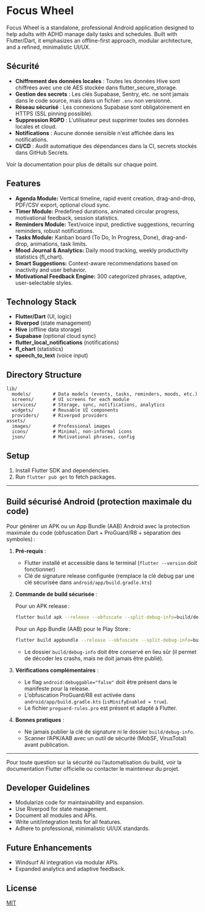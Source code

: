 # Focus Wheel

Focus Wheel is a standalone, professional Android application designed to help adults with ADHD manage daily tasks and schedules. Built with Flutter/Dart, it emphasizes an offline-first approach, modular architecture, and a refined, minimalistic UI/UX.

## Sécurité

- **Chiffrement des données locales** : Toutes les données Hive sont chiffrées avec une clé AES stockée dans flutter_secure_storage.
- **Gestion des secrets** : Les clés Supabase, Sentry, etc. ne sont jamais dans le code source, mais dans un fichier `.env` non versionné.
- **Réseau sécurisé** : Les connexions Supabase sont obligatoirement en HTTPS (SSL pinning possible).
- **Suppression RGPD** : L'utilisateur peut supprimer toutes ses données locales et cloud.
- **Notifications** : Aucune donnée sensible n'est affichée dans les notifications.
- **CI/CD** : Audit automatique des dépendances dans la CI, secrets stockés dans GitHub Secrets.

Voir la documentation pour plus de détails sur chaque point.

## Features
- **Agenda Module:** Vertical timeline, rapid event creation, drag-and-drop, PDF/CSV export, optional cloud sync.
- **Timer Module:** Predefined durations, animated circular progress, motivational feedback, session statistics.
- **Reminders Module:** Text/voice input, predictive suggestions, recurring reminders, robust notifications.
- **Tasks Module:** Kanban board (To Do, In Progress, Done), drag-and-drop, animations, task limits.
- **Mood Journal & Analytics:** Daily mood tracking, weekly productivity statistics (fl_chart).
- **Smart Suggestions:** Context-aware recommendations based on inactivity and user behavior.
- **Motivational Feedback Engine:** 300 categorized phrases, adaptive, user-selectable styles.

## Technology Stack
- **Flutter/Dart** (UI, logic)
- **Riverpod** (state management)
- **Hive** (offline data storage)
- **Supabase** (optional cloud sync)
- **flutter_local_notifications** (notifications)
- **fl_chart** (statistics)
- **speech_to_text** (voice input)

## Directory Structure
```
lib/
  models/        # Data models (events, tasks, reminders, moods, etc.)
  screens/       # UI screens for each module
  services/      # Storage, sync, notifications, analytics
  widgets/       # Reusable UI components
  providers/     # Riverpod providers
assets/
  images/        # Professional images
  icons/         # Minimal, non-informal icons
  json/          # Motivational phrases, config
```

## Setup
1. Install Flutter SDK and dependencies.
2. Run `flutter pub get` to fetch packages.

---

## Build sécurisé Android (protection maximale du code)

Pour générer un APK ou un App Bundle (AAB) Android avec la protection maximale du code (obfuscation Dart + ProGuard/R8 + séparation des symboles) :

1. **Pré-requis** :
   - Flutter installé et accessible dans le terminal (`flutter --version` doit fonctionner)
   - Clé de signature release configurée (remplace la clé debug par une clé sécurisée dans `android/app/build.gradle.kts`)

2. **Commande de build sécurisée** :

   Pour un APK release :
   ```sh
   flutter build apk --release --obfuscate --split-debug-info=build/debug-info
   ```
   Pour un App Bundle (AAB) pour le Play Store :
   ```sh
   flutter build appbundle --release --obfuscate --split-debug-info=build/debug-info
   ```

   - Le dossier `build/debug-info` doit être conservé en lieu sûr (il permet de décoder les crashs, mais ne doit jamais être publié).

3. **Vérifications complémentaires** :
   - Le flag `android:debuggable="false"` doit être présent dans le manifeste pour la release.
   - L'obfuscation ProGuard/R8 est activée dans `android/app/build.gradle.kts` (`isMinifyEnabled = true`).
   - Le fichier `proguard-rules.pro` est présent et adapté à Flutter.

4. **Bonnes pratiques** :
   - Ne jamais publier la clé de signature ni le dossier `build/debug-info`.
   - Scanner l’APK/AAB avec un outil de sécurité (MobSF, VirusTotal) avant publication.

---

Pour toute question sur la sécurité ou l’automatisation du build, voir la documentation Flutter officielle ou contacter le mainteneur du projet.

## Developer Guidelines
- Modularize code for maintainability and expansion.
- Use Riverpod for state management.
- Document all modules and APIs.
- Write unit/integration tests for all features.
- Adhere to professional, minimalistic UI/UX standards.

## Future Enhancements
- Windsurf AI integration via modular APIs.
- Expanded analytics and adaptive feedback.

## License
[MIT](LICENSE)
